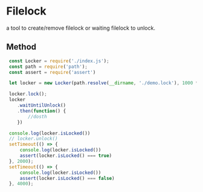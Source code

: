# Filelock
a tool to create/remove filelock or waiting filelock to unlock.

## Method

```javascript
 const Locker = require('./index.js');
 const path = require('path');
 const assert = require('assert')

 let locker = new Locker(path.resolve(__dirname, './demo.lock'), 1000 * 3);

 locker.lock();
 locker
    .waitUntilUnlock()
    .then(function() {
        //dosth
    })

 console.log(locker.isLocked())
 // locker.unlock()
 setTimeout(() => {
     console.log(locker.isLocked())
     assert(locker.isLocked() === true)
 }, 2000);
 setTimeout(() => {
     console.log(locker.isLocked())
     assert(locker.isLocked() === false)
 }, 4000);
```
